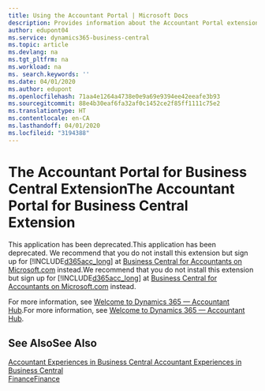 ```yaml
---
title: Using the Accountant Portal | Microsoft Docs
description: Provides information about the Accountant Portal extension.
author: edupont04
ms.service: dynamics365-business-central
ms.topic: article
ms.devlang: na
ms.tgt_pltfrm: na
ms.workload: na
ms. search.keywords: ''
ms.date: 04/01/2020
ms.author: edupont
ms.openlocfilehash: 71aa4e1264a4738e0e9a69e9394ee42eeafe3b93
ms.sourcegitcommit: 88e4b30eaf6fa32af0c1452ce2f85ff1111c75e2
ms.translationtype: HT
ms.contentlocale: en-CA
ms.lasthandoff: 04/01/2020
ms.locfileid: "3194388"
---
```

# <a name="the-accountant-portal-for-business-central-extension"></a><span data-ttu-id="965c1-103">The Accountant Portal for Business Central Extension</span><span class="sxs-lookup"><span data-stu-id="965c1-103">The Accountant Portal for Business Central Extension</span></span>
<span data-ttu-id="965c1-104">This application has been deprecated.</span><span class="sxs-lookup"><span data-stu-id="965c1-104">This application has been deprecated.</span></span> <span data-ttu-id="965c1-105">We recommend that you do not install this extension but sign up for [!INCLUDE[d365acc_long](includes/d365acc_long_md.md)] at [Business Central for Accountants on Microsoft.com](https://www.microsoft.com/dynamics365/financial-insights-for-accountants) instead.</span><span class="sxs-lookup"><span data-stu-id="965c1-105">We recommend that you do not install this extension but sign up for [!INCLUDE[d365acc_long](includes/d365acc_long_md.md)] at [Business Central for Accountants on Microsoft.com](https://www.microsoft.com/dynamics365/financial-insights-for-accountants) instead.</span></span>

<span data-ttu-id="965c1-106">For more information, see [Welcome to Dynamics 365 — Accountant Hub](/dynamics365/accountants/index).</span><span class="sxs-lookup"><span data-stu-id="965c1-106">For more information, see [Welcome to Dynamics 365 — Accountant Hub](/dynamics365/accountants/index).</span></span>  

## <a name="see-also"></a><span data-ttu-id="965c1-107">See Also</span><span class="sxs-lookup"><span data-stu-id="965c1-107">See Also</span></span>
[<span data-ttu-id="965c1-108">Accountant Experiences in Business Central </span><span class="sxs-lookup"><span data-stu-id="965c1-108">Accountant Experiences in Business Central </span></span>](finance-accounting.md)  
[<span data-ttu-id="965c1-109">Finance</span><span class="sxs-lookup"><span data-stu-id="965c1-109">Finance</span></span>](finance.md)  
